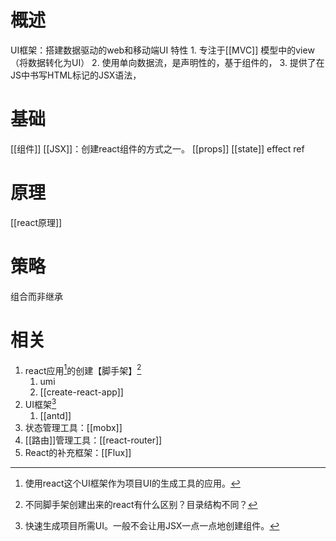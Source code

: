 # 概述
UI框架：搭建数据驱动的web和移动端UI
特性
	1. 专注于[[MVC]] 模型中的view（将数据转化为UI）
	2. 使用单向数据流，是声明性的，基于组件的，
	3. 提供了在JS中书写HTML标记的JSX语法，
# 基础
[[组件]] 
[[JSX]]：创建react组件的方式之一。
[[props]] 
[[state]] 
effect
ref
# 原理
[[react原理]] 
# 策略
组合而非继承
# 相关
1. react应用[^1]的创建【脚手架】[^3]
	1. umi
	2. [[create-react-app]] 
2. UI框架[^2]
	1. [[antd]] 
3. 状态管理工具：[[mobx]] 
4. [[路由]]管理工具：[[react-router]] 
5. React的补充框架：[[Flux]] 

[^1]: 使用react这个UI框架作为项目UI的生成工具的应用。
[^2]: 快速生成项目所需UI。一般不会让用JSX一点一点地创建组件。
[^3]: 不同脚手架创建出来的react有什么区别？目录结构不同？